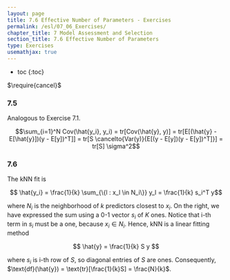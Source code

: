 ```yaml
---
layout: page
title: 7.6 Effective Number of Parameters - Exercises
permalink: /esl/07_06_Exercises/
chapter_title: 7 Model Assessment and Selection
section_title: 7.6 Effective Number of Parameters
type: Exercises
usemathjax: true
---
```


* toc
{:toc}

$\require{cancel}$

### 7.5

Analogous to Exercise 7.1. 

$$\sum_{i=1}^N Cov(\hat{y_i}, y_i) = tr[Cov(\hat{y}, y)] = tr[E[(\hat{y} - E[\hat{y}])(y - E[y])^T]] = tr[S \cancelto{Var(y)}{E[(y - E[y])(y - E[y])^T]}] = tr[S] \sigma^2$$

### 7.6

The kNN fit is

$$ \hat{y_i} = \frac{1}{k} \sum_{\{l : x_l \in N_i\}} y_l = \frac{1}{k} s_i^T y$$

where $N_i$ is the neighborhood of $k$ predictors closest to $x_i$. On the right, we have expressed the sum using a 0-1 vector $s_i$ of $K$ ones. Notice that i-th term in $s_i$ must be a one, because $x_i \in N_i$. Hence, kNN is a linear fitting method

$$ \hat{y} = \frac{1}{k} S y $$

where $s_i$ is i-th row of $S$, so diagonal entries of $S$ are ones. Consequently, $\text{df}(\hat{y}) = \text{tr}[\frac{1}{k}S] = \frac{N}{k}$.

